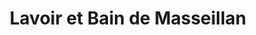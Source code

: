 ---
title: "Lavoir et Bain de Masseillan"
url: /aquin/lavoir-et-bain-de-masseillan/
shop: Wäscherei
---